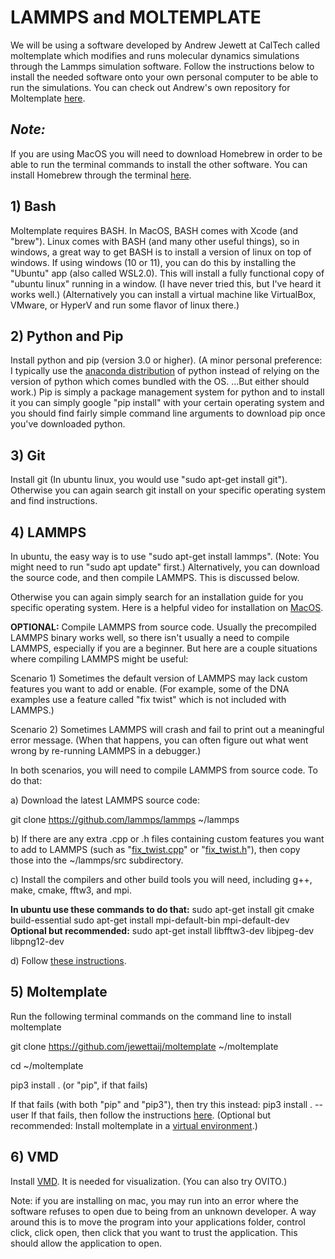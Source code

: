 # LAMMPS and MOLTEMPLATE

We will be using a software developed by Andrew Jewett at CalTech called moltemplate which modifies and runs molecular dynamics simulations through the Lammps simulation software. Follow the instructions below to install the needed software onto your own personal computer to be able to run the simulations. You can check out Andrew's own repository for Moltemplate [here](https://github.com/jewettaij/moltemplate).

## *Note:*
If you are using MacOS you will need to download Homebrew in order to be able to run the terminal commands to install the other software. You can install Homebrew through the terminal [here](https://brew.sh).

##  1) Bash

Moltemplate requires BASH.  In MacOS, BASH comes with Xcode (and "brew").  Linux comes with BASH (and many other useful things), so in windows, a great way to get BASH is to install a version of linux on top of windows.  If using windows (10 or 11), you can do this by installing the "Ubuntu" app (also called WSL2.0).  This will install a fully functional copy of "ubuntu linux" running in a window.  (I have never tried this, but I've heard it works well.) (Alternatively you can install a virtual machine like VirtualBox, VMware, or HyperV and run some flavor of linux there.)

## 2) Python and Pip

 Install python and pip (version 3.0 or higher).  (A minor personal preference: I typically use the [anaconda distribution](https://www.anaconda.com/products/distribution) of python instead of relying on the version of python which comes bundled with the OS.  ...But either should work.) Pip is simply a package management system for python and to install it you can simply google "pip install" with your certain operating system and you should find fairly simple command line arguments to download pip once you've downloaded python.

## 3) Git

Install git  (In ubuntu linux, you would use "sudo apt-get install git"). Otherwise you can again search git install on your specific operating system and find instructions.

## 4) LAMMPS

In ubuntu, the easy way is to use "sudo apt-get install lammps".  (Note: You might need to run "sudo apt update" first.) Alternatively, you can download the source code, and then compile LAMMPS.  This is discussed below.

Otherwise you can again simply search for an installation guide for you specific operating system. Here is a helpful video for installation on [MacOS](https://www.youtube.com/watch?v=tHLXFhE8Cjs).

**OPTIONAL:** Compile LAMMPS from source code.
Usually the precompiled LAMMPS binary works well, so there isn't usually a need to compile LAMMPS, especially if you are a beginner.  But here are a couple situations where compiling LAMMPS might be useful:

Scenario 1) Sometimes the default version of LAMMPS may lack custom features you want to add or enable.  (For example, some of the DNA examples use a feature called "fix twist" which is not included with LAMMPS.)

Scenario 2)  Sometimes LAMMPS will crash and fail to print out a meaningful error message.  (When that happens, you can often figure out what went wrong by re-running LAMMPS in a debugger.)

  In both scenarios, you will need to compile LAMMPS from source code.  To do that:

a) Download the latest LAMMPS source code:

git clone https://github.com/lammps/lammps ~/lammps

b) If there are any extra .cpp or .h files containing custom features you want to add to LAMMPS (such as "[fix_twist.cpp](https://raw.githubusercontent.com/jewettaij/lammps/fix_twist/src/USER-MISC/fix_twist.cpp)" or "[fix_twist.h](https://raw.githubusercontent.com/jewettaij/lammps/fix_twist/src/USER-MISC/fix_twist.h)"), then copy those into the ~/lammps/src subdirectory.

c) Install the compilers and other build tools you will need, including g++, make, cmake, fftw3, and mpi.

**In ubuntu use these commands to do that:**
sudo apt-get install git cmake build-essential
sudo apt-get install mpi-default-bin mpi-default-dev
**Optional but recommended:**
sudo apt-get install libfftw3-dev libjpeg-dev libpng12-dev

d) Follow [these instructions](https://docs.lammps.org/Build.html).

## 5) Moltemplate

Run the following terminal commands on the command line to install moltemplate

git clone https://github.com/jewettaij/moltemplate ~/moltemplate

cd ~/moltemplate

pip3 install .
(or "pip", if that fails)

If that fails (with both "pip" and "pip3"), then try this instead:
pip3 install . --user
If that fails, then follow the instructions [here](https://github.com/jewettaij/moltemplate/blob/master/INSTALL.md).
(Optional but recommended: Install moltemplate in a [virtual environment](https://github.com/jewettaij/moltemplate/blob/master/INSTALL.md#optional-use-a-python-virtual-environment).)

## 6) VMD

Install [VMD](https://www.ks.uiuc.edu/Development/Download/download.cgi?PackageName=VMD).  It is needed for visualization.  (You can also try OVITO.)

Note: if you are installing on mac, you may run into an error where the software refuses to open due to being from an unknown developer. A way around this is to move the program into your applications folder, control click, click open, then click that you want to trust the application. This should allow the application to open. 
